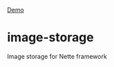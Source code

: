 [Demo](http://ublaboo.pavejanda.com/image-storage)

# image-storage
Image storage for Nette framework
